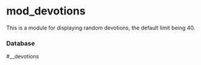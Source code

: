 # mod_devotions
This is a module for displaying random devotions, the default limit being 40.

### Database
#__devotions

